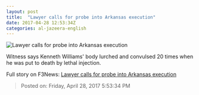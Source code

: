 ```yaml
---
layout: post
title:  "Lawyer calls for probe into Arkansas execution"
date: 2017-04-28 12:53:34Z
categories: al-jazeera-english
---
```


![Lawyer calls for probe into Arkansas execution](http://www.aljazeera.com/mritems/Images/2017/4/28/9b81af4cba184171b11cd91d9bc79c2a_18.jpg)

Witness says Kenneth Williams' body lurched and convulsed 20 times when he was put to death by lethal injection.


Full story on F3News: [Lawyer calls for probe into Arkansas execution](http://www.f3nws.com/n/aVq4M)

> Posted on: Friday, April 28, 2017 5:53:34 PM
